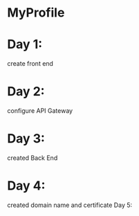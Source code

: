 # MyProfile
# Day 1: 
create front end  
# Day 2:
configure API Gateway
# Day 3:
created Back End
# Day 4:
 created domain name and certificate 
Day 5: